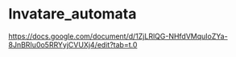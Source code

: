 # Invatare_automata
https://docs.google.com/document/d/1ZjLRlQG-NHfdVMquIoZYa-8JnBRIu0o5RRYyjCVUXj4/edit?tab=t.0
